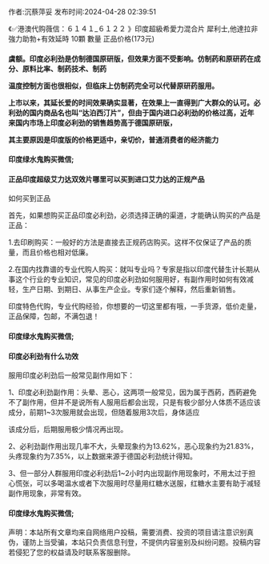 <p>作者:沉蔡萍妥 发布时间:2024-04-28 02:39:51</p>
<p>《✅港澳代购薇信：６１４１_６１２２ 》印度超級希愛力混合片 犀利士,他達拉非 強力助勃+有效延時 10顆 數量 正品价格(173元) </p>
									<h4>虞额。印度必利劲是仿制德国原研版，但效果方面不受影响。仿制药和原研药在成分、原料比率、制药技术、制药</p><p>温度控制方面也很相似，但临床上仿制药完全可以代替原研药服用。</p><p>上市以来，其延长爱的时间效果确实显著，在效果上一直得到广大群众的认可。必利劲的国内商品名也叫“达泊西汀片”，但由于国内进口必利劲的价格过高，近年来国内市场上印度必利劲的销售趋势高于德国原研版，</p><p>其主要原因是印度版的价格更适中，亲切价，普通消费者的经济能力</p><p></p><h4>	印度绿水鬼购买微信;</h4><p></p><h4>正品印度超级艾力达双效片哪里可以买到进口艾力达的正规产品</h4><p>如何买到正品</p><p>首先，如果想购买正品印度必利劲，必须选择正确的渠道，才能确认购买的产品是正品：</p><p> 1.去印刷购买：一般好的方法是直接去正规药店购买。这样不仅保证了产品的质量，而且价格也相对低廉。</p><p> 2.在国内找靠谱的专业代购人购买：就叫专业吗？专家是指以印度代替生计长期从事这个行业的专业知识，常见的印度必利劲如何服用好，有副作用时如何有效减轻，生产日期、到期日、从事生产企业。专家们逐个解释，然后重新销售。</p><p>印度特色代购，专业代购经验，你想要的一切这里都有哦，一手货源，低价走量，正品保障，包邮，不满包退！</p><p></p><h4>	印度绿水鬼购买微信;</h4><p></p><h4>印度必利劲有什么功效</h4><p>服用印度必利劲后一般常见副作用如下：</p><p>1、印度必利劲副作用：头晕、恶心，这两项一般常见，因为属于西葯，西葯避免不了副作用，但并不是说所有人服用后都会出现，只是有极少部分人体质不适应该成分，前期1~3次服用就会出现，但随着服用3次后，身体适应</p><p>该成分后，后期服用极少情况再出现。</p><p>2、必利劲副作用出现几率不大，头晕现象约为13.62%，恶心现象约为21.83%，头疼现象约为7.35%，以上数据来源于德国必利劲统计得知。</p><p>3、但一部分人群服用印度必利劲后1~2小时内出现副作用现象时，不用太过于担心慌张，可以多喝温水或者下次服用时尽量用红糖水送服，红糖水主要有助于减轻副作用现象，非常有效。</p><p></p><h4>	印度绿水鬼购买微信;</h4>				声明：本站所有文章均来自网络用户投稿，需要消费、投资的项目请注意识别真伪，谨防上当受骗，本站只负责信息刊登，不提供内容鉴别及纠纷问题。投稿内容若侵犯了您的权益请及时联系客服删除。				
